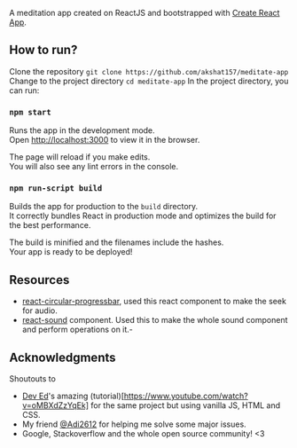 A meditation app created on ReactJS and bootstrapped with [Create React App](https://github.com/facebook/create-react-app).

## How to run?
Clone the repository
`git clone https://github.com/akshat157/meditate-app`<br>
Change to the project directory
`cd meditate-app`
In the project directory, you can run:

### `npm start`

Runs the app in the development mode.<br>
Open [http://localhost:3000](http://localhost:3000) to view it in the browser.

The page will reload if you make edits.<br>
You will also see any lint errors in the console.

### `npm run-script build`

Builds the app for production to the `build` directory.<br>
It correctly bundles React in production mode and optimizes the build for the best performance.

The build is minified and the filenames include the hashes.<br>
Your app is ready to be deployed!

## Resources
* [react-circular-progressbar](https://github.com/kevinsqi/react-circular-progressbar), used this react component to make the seek for audio.
* [react-sound](https://github.com/leoasis/react-sound) component. Used this to make the whole sound component and perform operations on it.-

## Acknowledgments
Shoutouts to
* [Dev Ed](https://www.youtube.com/channel/UClb90NQQcskPUGDIXsQEz5Q)'s amazing (tutorial)[https://www.youtube.com/watch?v=oMBXdZzYqEk] for the same project but using vanilla JS, HTML and CSS.
* My friend [@Adi2612](https://github.com/Adi2612/) for helping me solve some major issues.
* Google, Stackoverflow and the whole open source community! <3
